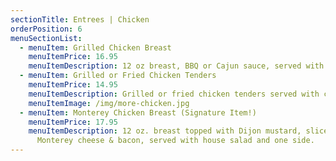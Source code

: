 ```yaml
---
sectionTitle: Entrees | Chicken
orderPosition: 6
menuSectionList:
  - menuItem: Grilled Chicken Breast
    menuItemPrice: 16.95
    menuItemDescription: 12 oz breast, BBQ or Cajun sauce, served with one side & a house salad.
  - menuItem: Grilled or Fried Chicken Tenders
    menuItemPrice: 14.95
    menuItemDescription: Grilled or fried chicken tenders served with cheesy corn and French fries.
    menuItemImage: /img/more-chicken.jpg
  - menuItem: Monterey Chicken Breast (Signature Item!)
    menuItemPrice: 17.95
    menuItemDescription: 12 oz. breast topped with Dijon mustard, sliced ham,
      Monterey cheese & bacon, served with house salad and one side.
---
```

